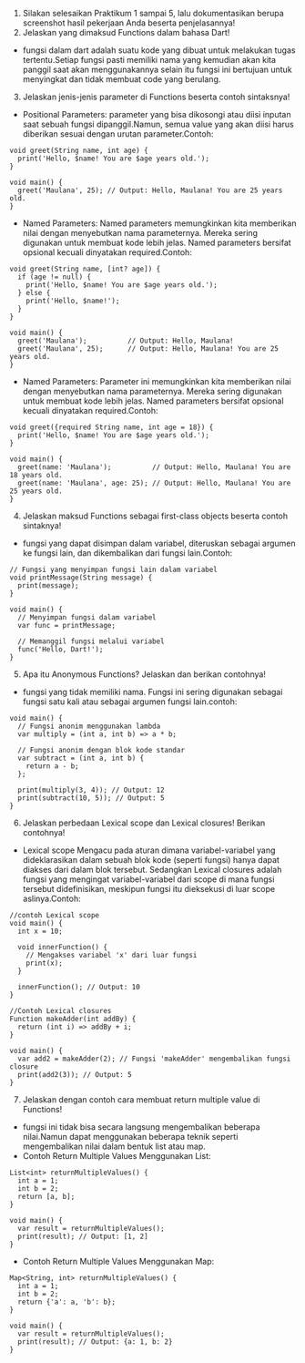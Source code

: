 1. Silakan selesaikan Praktikum 1 sampai 5, lalu dokumentasikan berupa screenshot hasil pekerjaan Anda beserta penjelasannya!
2. Jelaskan yang dimaksud Functions dalam bahasa Dart!
- fungsi dalam dart adalah suatu kode yang dibuat untuk melakukan tugas tertentu.Setiap fungsi pasti memiliki nama yang kemudian akan kita panggil saat akan menggunakannya selain itu fungsi ini bertujuan untuk menyingkat dan tidak membuat code yang berulang.
3. Jelaskan jenis-jenis parameter di Functions beserta contoh sintaksnya!
- Positional Parameters:  parameter yang bisa dikosongi atau diisi inputan saat sebuah fungsi dipanggil.Namun, semua value yang akan diisi harus diberikan sesuai dengan urutan parameter.Contoh:
```
void greet(String name, int age) {
  print('Hello, $name! You are $age years old.');
}

void main() {
  greet('Maulana', 25); // Output: Hello, Maulana! You are 25 years old.
}
```
- Named Parameters: Named parameters memungkinkan kita memberikan nilai dengan menyebutkan nama parameternya. Mereka sering digunakan untuk membuat kode lebih jelas. Named parameters bersifat opsional kecuali dinyatakan required.Contoh:
```
void greet(String name, [int? age]) {
  if (age != null) {
    print('Hello, $name! You are $age years old.');
  } else {
    print('Hello, $name!');
  }
}

void main() {
  greet('Maulana');          // Output: Hello, Maulana!
  greet('Maulana', 25);      // Output: Hello, Maulana! You are 25 years old.
}
```
- Named Parameters: Parameter ini memungkinkan kita memberikan nilai dengan menyebutkan nama parameternya. Mereka sering digunakan untuk membuat kode lebih jelas. Named parameters bersifat opsional kecuali dinyatakan required.Contoh:
```
void greet({required String name, int age = 18}) {
  print('Hello, $name! You are $age years old.');
}

void main() {
  greet(name: 'Maulana');          // Output: Hello, Maulana! You are 18 years old.
  greet(name: 'Maulana', age: 25); // Output: Hello, Maulana! You are 25 years old.
}
```
4. Jelaskan maksud Functions sebagai first-class objects beserta contoh sintaknya!
- fungsi yang dapat disimpan dalam variabel, diteruskan sebagai argumen ke fungsi lain, dan dikembalikan dari fungsi lain.Contoh:
```
// Fungsi yang menyimpan fungsi lain dalam variabel
void printMessage(String message) {
  print(message);
}

void main() {
  // Menyimpan fungsi dalam variabel
  var func = printMessage;

  // Memanggil fungsi melalui variabel
  func('Hello, Dart!');
}
```
5. Apa itu Anonymous Functions? Jelaskan dan berikan contohnya!
- fungsi yang tidak memiliki nama. Fungsi ini sering digunakan sebagai fungsi satu kali atau sebagai argumen fungsi lain.contoh:
```
void main() {
  // Fungsi anonim menggunakan lambda
  var multiply = (int a, int b) => a * b;

  // Fungsi anonim dengan blok kode standar
  var subtract = (int a, int b) {
    return a - b;
  };

  print(multiply(3, 4)); // Output: 12
  print(subtract(10, 5)); // Output: 5
}
```
6. Jelaskan perbedaan Lexical scope dan Lexical closures! Berikan contohnya! 
- Lexical scope Mengacu pada aturan dimana variabel-variabel yang dideklarasikan dalam sebuah blok kode (seperti fungsi) hanya dapat diakses dari dalam blok tersebut. Sedangkan Lexical closures adalah fungsi yang mengingat variabel-variabel dari scope di mana fungsi tersebut didefinisikan, meskipun fungsi itu dieksekusi di luar scope aslinya.Contoh:
```
//contoh Lexical scope
void main() {
  int x = 10;

  void innerFunction() {
    // Mengakses variabel 'x' dari luar fungsi
    print(x);
  }

  innerFunction(); // Output: 10
}
```
```
//Contoh Lexical closures
Function makeAdder(int addBy) {
  return (int i) => addBy + i;
}

void main() {
  var add2 = makeAdder(2); // Fungsi 'makeAdder' mengembalikan fungsi closure
  print(add2(3)); // Output: 5
}
```
7. Jelaskan dengan contoh cara membuat return multiple value di Functions!
- fungsi ini tidak bisa secara langsung mengembalikan beberapa nilai.Namun dapat menggunakan beberapa teknik seperti mengembalikan nilai dalam bentuk list atau map.
- Contoh Return Multiple Values Menggunakan List:
```
List<int> returnMultipleValues() {
  int a = 1;
  int b = 2;
  return [a, b];
}

void main() {
  var result = returnMultipleValues();
  print(result); // Output: [1, 2]
}
```
- Contoh Return Multiple Values Menggunakan Map:
```
Map<String, int> returnMultipleValues() {
  int a = 1;
  int b = 2;
  return {'a': a, 'b': b};
}

void main() {
  var result = returnMultipleValues();
  print(result); // Output: {a: 1, b: 2}
}
```